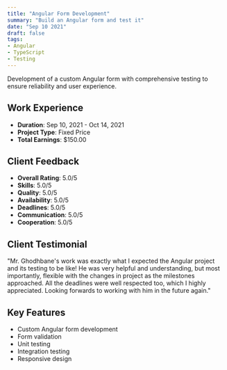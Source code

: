 ```yaml
---
title: "Angular Form Development"
summary: "Build an Angular form and test it"
date: "Sep 10 2021"
draft: false
tags:
- Angular
- TypeScript
- Testing
---
```


Development of a custom Angular form with comprehensive testing to ensure reliability and user experience.

## Work Experience
- **Duration**: Sep 10, 2021 - Oct 14, 2021
- **Project Type**: Fixed Price
- **Total Earnings**: $150.00

## Client Feedback
- **Overall Rating**: 5.0/5
- **Skills**: 5.0/5
- **Quality**: 5.0/5
- **Availability**: 5.0/5
- **Deadlines**: 5.0/5
- **Communication**: 5.0/5
- **Cooperation**: 5.0/5

## Client Testimonial
"Mr. Ghodhbane's work was exactly what I expected the Angular project and its testing to be like! He was very helpful and understanding, but most importantly, flexible with the changes in project as the milestones approached. All the deadlines were well respected too, which I highly appreciated. Looking forwards to working with him in the future again."

## Key Features
- Custom Angular form development
- Form validation
- Unit testing
- Integration testing
- Responsive design 